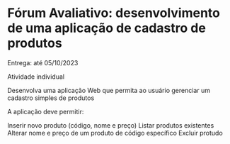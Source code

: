 # Fórum Avaliativo: desenvolvimento de uma aplicação de cadastro de produtos

Entrega: até 05/10/2023

Atividade individual

Desenvolva uma aplicação Web que permita ao usuário gerenciar um cadastro simples de produtos 

A aplicação deve permitir:

Inserir novo produto (código, nome e preço)
Listar produtos existentes
Alterar nome e preço de um produto de código específico
Excluir protudo
